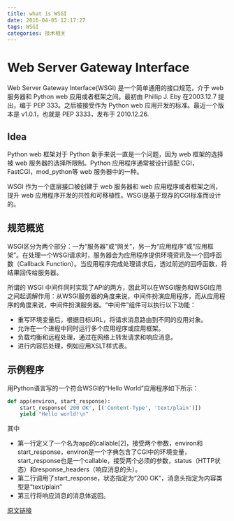 ```yaml
---
title: what is WSGI
date: 2016-04-05 12:17:27
tags: WSGI
categories: 技术相关
---
```


# Web Server Gateway Interface

Web Server Gateway Interface(WSGI) 是一个简单通用的接口规范，介于 web 服务器和 Python web 应用或者框架之间。最初由 Phillip J. Eby 在2003.12.7 提出，编于 PEP 333。之后被接受作为 Python
web 应用开发的标准。最近一个版本是 v1.0.1，也就是 PEP 3333，发布于 2010.12.26.

<!--more -->
## Idea

Python web 框架对于 Python 新手来说一直是一个问题，因为 web 框架的选择被 web 服务器的选择所限制。Python 应用程序通常被设计适配 CGI， FastCGI，mod_python等 web 服务器中的一种。

WSGI 作为一个底层接口被创建于 web 服务器和 web 应用程序或者框架之间，提升 web 应用程序开发的共性和可移植性。WSGI是基于现存的CGI标准而设计的。

## 规范概览

WSGI区分为两个部分：一为“服务器”或“网关”，另一为“应用程序”或“应用框架”。在处理一个WSGI请求时，服务器会为应用程序提供环境资讯及一个回呼函数（Callback Function）。当应用程序完成处理请求后，透过前述的回呼函数，将结果回传给服务器。

所谓的 WSGI 中间件同时实现了API的两方，因此可以在WSGI服务和WSGI应用之间起调解作用：从WSGI服务器的角度来说，中间件扮演应用程序，而从应用程序的角度来说，中间件扮演服务器。“中间件”组件可以执行以下功能：

* 重写环境变量后，根据目标URL，将请求消息路由到不同的应用对象。
* 允许在一个进程中同时运行多个应用程序或应用框架。
* 负载均衡和远程处理，通过在网络上转发请求和响应消息。
* 进行内容后处理，例如应用XSLT样式表。

## 示例程序

用Python语言写的一个符合WSGI的“Hello World”应用程序如下所示：

```py
def app(environ, start_response):
	start_response('200 OK', [('Content-Type', 'text/plain')])
	yield "Hello world!\n"
```

其中

* 第一行定义了一个名为app的callable[2]，接受两个参数，environ和start_response，environ是一个字典包含了CGI中的环境变量，start_response也是一个callable，接受两个必须的参数，status（HTTP状态）和response_headers（响应消息的头）。
* 第二行调用了start_response，状态指定为“200 OK”，消息头指定为内容类型是“text/plain”
* 第三行将响应消息的消息体返回。

[原文链接](https://en.wikipedia.org/wiki/Web_Server_Gateway_Interface)



